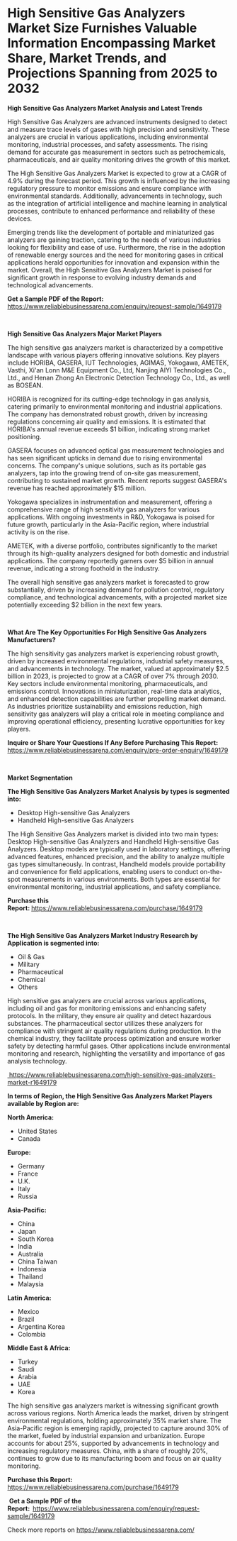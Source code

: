 <p><h1>High Sensitive Gas Analyzers Market Size Furnishes Valuable Information Encompassing Market Share, Market Trends, and Projections Spanning from 2025 to 2032</h1></p><p><strong>High Sensitive Gas Analyzers Market Analysis and Latest Trends</strong></p>
<p><p>High Sensitive Gas Analyzers are advanced instruments designed to detect and measure trace levels of gases with high precision and sensitivity. These analyzers are crucial in various applications, including environmental monitoring, industrial processes, and safety assessments. The rising demand for accurate gas measurement in sectors such as petrochemicals, pharmaceuticals, and air quality monitoring drives the growth of this market.</p><p>The High Sensitive Gas Analyzers Market is expected to grow at a CAGR of 4.9% during the forecast period. This growth is influenced by the increasing regulatory pressure to monitor emissions and ensure compliance with environmental standards. Additionally, advancements in technology, such as the integration of artificial intelligence and machine learning in analytical processes, contribute to enhanced performance and reliability of these devices.</p><p>Emerging trends like the development of portable and miniaturized gas analyzers are gaining traction, catering to the needs of various industries looking for flexibility and ease of use. Furthermore, the rise in the adoption of renewable energy sources and the need for monitoring gases in critical applications herald opportunities for innovation and expansion within the market. Overall, the High Sensitive Gas Analyzers Market is poised for significant growth in response to evolving industry demands and technological advancements.</p></p>
<p><strong>Get a Sample PDF of the Report:&nbsp;</strong> <a href="https://www.reliablebusinessarena.com/enquiry/request-sample/1649179?utm_campaign=2514&utm_medium=2&utm_source=Github&utm_content=ia&utm_term=09042025&utm_id=high-sensitive-gas-analyzers">https://www.reliablebusinessarena.com/enquiry/request-sample/1649179</a></p>
<p>&nbsp;</p>
<p><strong>High Sensitive Gas Analyzers Major Market Players</strong></p>
<p><p>The high sensitive gas analyzers market is characterized by a competitive landscape with various players offering innovative solutions. Key players include HORIBA, GASERA, IUT Technologies, AGIMAS, Yokogawa, AMETEK, Vasthi, Xi'an Lonn M&E Equipment Co., Ltd, Nanjing AIYI Technologies Co., Ltd., and Henan Zhong An Electronic Detection Technology Co., Ltd., as well as BOSEAN.</p><p>HORIBA is recognized for its cutting-edge technology in gas analysis, catering primarily to environmental monitoring and industrial applications. The company has demonstrated robust growth, driven by increasing regulations concerning air quality and emissions. It is estimated that HORIBA's annual revenue exceeds $1 billion, indicating strong market positioning.</p><p>GASERA focuses on advanced optical gas measurement technologies and has seen significant upticks in demand due to rising environmental concerns. The company's unique solutions, such as its portable gas analyzers, tap into the growing trend of on-site gas measurement, contributing to sustained market growth. Recent reports suggest GASERA's revenue has reached approximately $15 million.</p><p>Yokogawa specializes in instrumentation and measurement, offering a comprehensive range of high sensitivity gas analyzers for various applications. With ongoing investments in R&D, Yokogawa is poised for future growth, particularly in the Asia-Pacific region, where industrial activity is on the rise.</p><p>AMETEK, with a diverse portfolio, contributes significantly to the market through its high-quality analyzers designed for both domestic and industrial applications. The company reportedly garners over $5 billion in annual revenue, indicating a strong foothold in the industry.</p><p>The overall high sensitive gas analyzers market is forecasted to grow substantially, driven by increasing demand for pollution control, regulatory compliance, and technological advancements, with a projected market size potentially exceeding $2 billion in the next few years.</p></p>
<p>&nbsp;</p>
<p><strong>What Are The Key Opportunities For High Sensitive Gas Analyzers Manufacturers?</strong></p>
<p><p>The high sensitivity gas analyzers market is experiencing robust growth, driven by increased environmental regulations, industrial safety measures, and advancements in technology. The market, valued at approximately $2.5 billion in 2023, is projected to grow at a CAGR of over 7% through 2030. Key sectors include environmental monitoring, pharmaceuticals, and emissions control. Innovations in miniaturization, real-time data analytics, and enhanced detection capabilities are further propelling market demand. As industries prioritize sustainability and emissions reduction, high sensitivity gas analyzers will play a critical role in meeting compliance and improving operational efficiency, presenting lucrative opportunities for key players.</p></p>
<p><strong>Inquire or Share Your Questions If Any Before Purchasing This Report:</strong> <a href="https://www.reliablebusinessarena.com/enquiry/pre-order-enquiry/1649179?utm_campaign=2514&utm_medium=2&utm_source=Github&utm_content=ia&utm_term=09042025&utm_id=high-sensitive-gas-analyzers">https://www.reliablebusinessarena.com/enquiry/pre-order-enquiry/1649179</a></p>
<p>&nbsp;</p>
<p><strong>Market Segmentation</strong></p>
<p><strong>The High Sensitive Gas Analyzers Market Analysis by types is segmented into:</strong></p>
<p><ul><li>Desktop High-sensitive Gas Analyzers</li><li>Handheld High-sensitive Gas Analyzers</li></ul></p>
<p><p>The High Sensitive Gas Analyzers market is divided into two main types: Desktop High-sensitive Gas Analyzers and Handheld High-sensitive Gas Analyzers. Desktop models are typically used in laboratory settings, offering advanced features, enhanced precision, and the ability to analyze multiple gas types simultaneously. In contrast, Handheld models provide portability and convenience for field applications, enabling users to conduct on-the-spot measurements in various environments. Both types are essential for environmental monitoring, industrial applications, and safety compliance.</p></p>
<p><strong>Purchase this Report:&nbsp;</strong><a href="https://www.reliablebusinessarena.com/purchase/1649179?utm_campaign=2514&utm_medium=2&utm_source=Github&utm_content=ia&utm_term=09042025&utm_id=high-sensitive-gas-analyzers">https://www.reliablebusinessarena.com/purchase/1649179</a></p>
<p>&nbsp;</p>
<p><strong>The High Sensitive Gas Analyzers Market Industry Research by Application is segmented into:</strong></p>
<p><ul><li>Oil & Gas</li><li>Military</li><li>Pharmaceutical</li><li>Chemical</li><li>Others</li></ul></p>
<p><p>High sensitive gas analyzers are crucial across various applications, including oil and gas for monitoring emissions and enhancing safety protocols. In the military, they ensure air quality and detect hazardous substances. The pharmaceutical sector utilizes these analyzers for compliance with stringent air quality regulations during production. In the chemical industry, they facilitate process optimization and ensure worker safety by detecting harmful gases. Other applications include environmental monitoring and research, highlighting the versatility and importance of gas analysis technology.</p></p>
<p><a href="https://www.reliablebusinessarena.com/high-sensitive-gas-analyzers-market-r1649179?utm_campaign=2514&utm_medium=2&utm_source=Github&utm_content=ia&utm_term=09042025&utm_id=high-sensitive-gas-analyzers">&nbsp;https://www.reliablebusinessarena.com/high-sensitive-gas-analyzers-market-r1649179</a></p>
<p><strong>In terms of Region, the High Sensitive Gas Analyzers Market Players available by Region are:</strong></p>
<p>
    <p> <strong> North America: </strong>
        <ul>
            <li>United States</li>
            <li>Canada</li>
        </ul>
        </p> 
    <p> <strong> Europe: </strong>
        <ul>
            <li>Germany</li>
            <li>France</li>
            <li>U.K.</li>
            <li>Italy</li>
            <li>Russia</li>
        </ul>
        </p> 
    <p> <strong> Asia-Pacific: </strong>
        <ul>
            <li>China</li>
            <li>Japan</li>
            <li>South Korea</li>
            <li>India</li>
            <li>Australia</li>
            <li>China Taiwan</li>
            <li>Indonesia</li>
            <li>Thailand</li>
            <li>Malaysia</li>
        </ul>
        </p> 
    <p> <strong> Latin America: </strong>
        <ul>
            <li>Mexico</li>
            <li>Brazil</li>
            <li>Argentina Korea</li>
            <li>Colombia</li>
        </ul>
        </p> 
    <p> <strong> Middle East & Africa: </strong>
        <ul>
            <li>Turkey</li>
            <li>Saudi</li>
            <li>Arabia</li>
            <li>UAE</li>
            <li>Korea</li>
        </ul>
    </p>
    </p>
<p><p>The high sensitive gas analyzers market is witnessing significant growth across various regions. North America leads the market, driven by stringent environmental regulations, holding approximately 35% market share. The Asia-Pacific region is emerging rapidly, projected to capture around 30% of the market, fueled by industrial expansion and urbanization. Europe accounts for about 25%, supported by advancements in technology and increasing regulatory measures. China, with a share of roughly 20%, continues to grow due to its manufacturing boom and focus on air quality monitoring.</p></p>
<p><strong>Purchase this Report: </strong><a href="https://www.reliablebusinessarena.com/purchase/1649179?utm_campaign=2514&utm_medium=2&utm_source=Github&utm_content=ia&utm_term=09042025&utm_id=high-sensitive-gas-analyzers">https://www.reliablebusinessarena.com/purchase/1649179</a></p>
<p>&nbsp;<strong>Get a Sample PDF of the Report:&nbsp;&nbsp;</strong><a href="https://www.reliablebusinessarena.com/enquiry/request-sample/1649179?utm_campaign=2514&utm_medium=2&utm_source=Github&utm_content=ia&utm_term=09042025&utm_id=high-sensitive-gas-analyzers">https://www.reliablebusinessarena.com/enquiry/request-sample/1649179</a></p>
<p><strong></strong></p>
<p>Check more reports on <a href="https://www.reliablebusinessarena.com/?utm_campaign=2514&utm_medium=2&utm_source=Github&utm_content=ia&utm_term=09042025&utm_id=high-sensitive-gas-analyzers">https://www.reliablebusinessarena.com/</a></p>